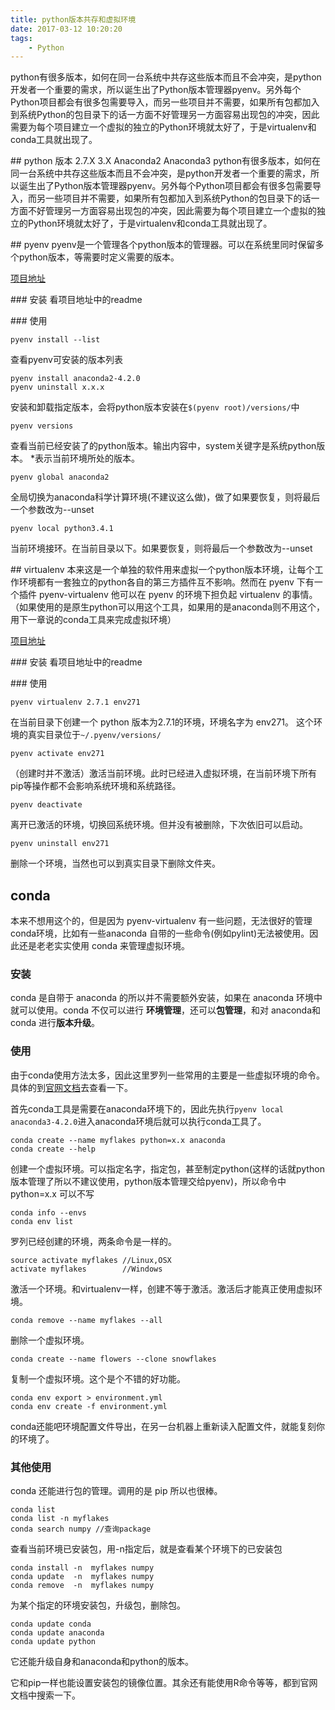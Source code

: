 ```yaml
---
title: python版本共存和虚拟环境
date: 2017-03-12 10:20:20
tags:
    - Python
---
```


python有很多版本，如何在同一台系统中共存这些版本而且不会冲突，是python开发者一个重要的需求，所以诞生出了Python版本管理器pyenv。另外每个Python项目都会有很多包需要导入，而另一些项目并不需要，如果所有包都加入到系统Python的包目录下的话一方面不好管理另一方面容易出现包的冲突，因此需要为每个项目建立一个虚拟的独立的Python环境就太好了，于是virtualenv和conda工具就出现了。

<!-- more -->

## python 版本
2.7.X
3.X
Anaconda2
Anaconda3
python有很多版本，如何在同一台系统中共存这些版本而且不会冲突，是python开发者一个重要的需求，所以诞生出了Python版本管理器pyenv。另外每个Python项目都会有很多包需要导入，而另一些项目并不需要，如果所有包都加入到系统Python的包目录下的话一方面不好管理另一方面容易出现包的冲突，因此需要为每个项目建立一个虚拟的独立的Python环境就太好了，于是virtualenv和conda工具就出现了。

## pyenv
pyenv是一个管理各个python版本的管理器。可以在系统里同时保留多个python版本，等需要时定义需要的版本。

[项目地址](https://github.com/pyenv/pyenv)

### 安装
看项目地址中的readme

### 使用
```
pyenv install --list
```
查看pyenv可安装的版本列表

```
pyenv install anaconda2-4.2.0
pyenv uninstall x.x.x
```
安装和卸载指定版本，会将python版本安装在`$(pyenv root)/versions/`中

```
pyenv versions
```
查看当前已经安装了的python版本。输出内容中，system关键字是系统python版本。 \*表示当前环境所处的版本。

```
pyenv global anaconda2
```
全局切换为anaconda科学计算环境(不建议这么做)，做了如果要恢复，则将最后一个参数改为--unset

```
pyenv local python3.4.1
```
当前环境接环。在当前目录以下。如果要恢复，则将最后一个参数改为--unset

## virtualenv
本来这是一个单独的软件用来虚拟一个python版本环境，让每个工作环境都有一套独立的python各自的第三方插件互不影响。然而在 pyenv 下有一个插件 pyenv-virtualenv 他可以在 pyenv 的环境下担负起 virtualenv 的事情。（如果使用的是原生python可以用这个工具，如果用的是anaconda则不用这个，用下一章说的conda工具来完成虚拟环境）

[项目地址](https://github.com/pyenv/pyenv-virtualenv)

### 安装
看项目地址中的readme

### 使用
```
pyenv virtualenv 2.7.1 env271
```
在当前目录下创建一个 python 版本为2.7.1的环境，环境名字为 env271。 这个环境的真实目录位于`~/.pyenv/versions/`

```
pyenv activate env271
```
（创建时并不激活）激活当前环境。此时已经进入虚拟环境，在当前环境下所有pip等操作都不会影响系统环境和系统路径。

```
pyenv deactivate
```
离开已激活的环境，切换回系统环境。但并没有被删除，下次依旧可以启动。

```
pyenv uninstall env271
```
删除一个环境，当然也可以到真实目录下删除文件夹。

## conda
本来不想用这个的，但是因为 pyenv-virtualenv 有一些问题，无法很好的管理conda环境，比如有一些anaconda 自带的一些命令(例如pylint)无法被使用。因此还是老老实实使用 conda 来管理虚拟环境。

### 安装
conda 是自带于 anaconda 的所以并不需要额外安装，如果在 anaconda 环境中就可以使用。conda 不仅可以进行 **环境管理**，还可以**包管理**，和对 anaconda和conda 进行**版本升级**。

### 使用
由于conda使用方法太多，因此这里罗列一些常用的主要是一些虚拟环境的命令。具体的到[官网文档](https://conda.io/docs/using/index.html)去查看一下。

首先conda工具是需要在anaconda环境下的，因此先执行`pyenv local anaconda3-4.2.0`进入anaconda环境后就可以执行conda工具了。

```
conda create --name myflakes python=x.x anaconda
conda create --help
```
创建一个虚拟环境。可以指定名字，指定包，甚至制定python(这样的话就python版本管理了所以不建议使用，python版本管理交给pyenv)，所以命令中 python=x.x 可以不写

```
conda info --envs
conda env list
```
罗列已经创建的环境，两条命令是一样的。


```
source activate myflakes //Linux,OSX
activate myflakes        //Windows
```
激活一个环境。和virtualenv一样，创建不等于激活。激活后才能真正使用虚拟环境。

```
conda remove --name myflakes --all
```
删除一个虚拟环境。


```
conda create --name flowers --clone snowflakes
```
复制一个虚拟环境。这个是个不错的好功能。

```
conda env export > environment.yml
conda env create -f environment.yml
```
conda还能吧环境配置文件导出，在另一台机器上重新读入配置文件，就能复刻你的环境了。


### 其他使用
conda 还能进行包的管理。调用的是 pip 所以也很棒。

```
conda list
conda list -n myflakes
conda search numpy //查询package
```
查看当前环境已安装包，用-n指定后，就是查看某个环境下的已安装包

```
conda install -n  myflakes numpy
conda update  -n  myflakes numpy
conda remove  -n  myflakes numpy
```
为某个指定的环境安装包，升级包，删除包。

```
conda update conda
conda update anaconda
conda update python
```
它还能升级自身和anaconda和python的版本。

它和pip一样也能设置安装包的镜像位置。其余还有能使用R命令等等，都到官网文档中搜索一下。
